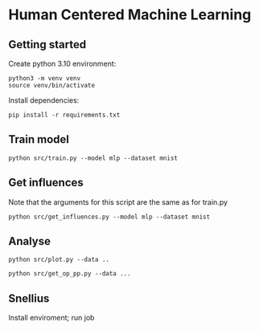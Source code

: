 # Human Centered Machine Learning

## Getting started

Create python 3.10 environment:

```
python3 -m venv venv
source venv/bin/activate
```

Install dependencies:

```
pip install -r requirements.txt
```

## Train model

```
python src/train.py --model mlp --dataset mnist
```

## Get influences
Note that the arguments for this script are the same as for train.py

```
python src/get_influences.py --model mlp --dataset mnist
```

## Analyse

```
python src/plot.py --data ..
```

```
python src/get_op_pp.py --data ...
```

## Snellius

Install enviroment;
run job
